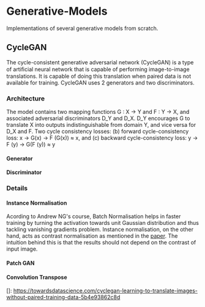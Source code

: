 # Generative-Models
Implementations of several generative models from scratch.

## CycleGAN


The cycle-consistent generative adversarial network (CycleGAN) is a type of artiﬁcial neural network that is capable of performing image-to-image translations. It is capable of doing this translation when paired data is not available for training. CycleGAN uses 2 generators and two discriminators. 
### Architecture
The model contains two mapping functions G : X → Y and F : Y → X, and associated adversarial discriminators D_Y and D_X. D_Y encourages G to translate X into outputs indistinguishable from domain Y, and vice versa for D_X and F. Two cycle consistency losses: (b) forward cycle-consistency loss: x → G(x) → F (G(x)) ≈ x, and (c) backward cycle-consistency loss: y → F (y) → G(F (y)) ≈ y
#### Generator
#### Discriminator

### Details

#### Instance Normalisation
Acording to Andrew NG's course, Batch Normalisation helps in faster training by turning the activation towards unit Gaussian distribution and thus tackling vanishing gradients problem.
Instance normalisation, on the other hand, acts as contrast normalisation as mentioned in the [paper][CycleGAN Paper]. The intuition behind this is that the results should not depend on the contrast of input image.
#### Patch GAN

#### Convolution Transpose


[CycleGAN Paper]: https://arxiv.org/pdf/1703.10593.pdf
[Patch GAN Paper]: https://arxiv.org/pdf/1611.07004.pdf
[]: https://towardsdatascience.com/cyclegan-learning-to-translate-images-without-paired-training-data-5b4e93862c8d
